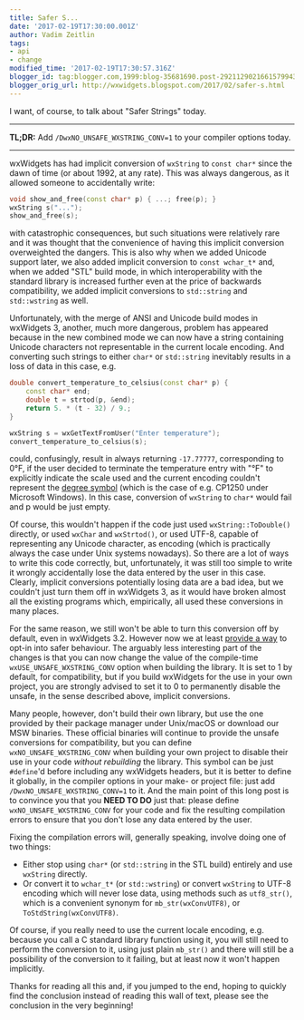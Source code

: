 ```yaml
---
title: Safer S...
date: '2017-02-19T17:30:00.001Z'
author: Vadim Zeitlin
tags:
- api
- change
modified_time: '2017-02-19T17:30:57.316Z'
blogger_id: tag:blogger.com,1999:blog-35681690.post-2921129021661579943
blogger_orig_url: http://wxwidgets.blogspot.com/2017/02/safer-s.html
---
```


I want, of course, to talk about "Safer Strings" today.

---

**TL;DR:** Add `/DwxNO_UNSAFE_WXSTRING_CONV=1` to your compiler options today.

---

wxWidgets has had implicit conversion of `wxString` to `const char*` since the
dawn of time (or about 1992, at any rate). This was always dangerous, as it
allowed someone to accidentally write:

```cpp
void show_and_free(const char* p) { ...; free(p); }
wxString s("...");
show_and_free(s);
```

with catastrophic consequences, but such situations were relatively rare and it
was thought that the convenience of having this implicit conversion overweighted
the dangers. This is also why when we added Unicode support later, we also added
implicit conversion to `const wchar_t*` and, when we added "STL" build mode, in
which interoperability with the standard library is increased further even at
the price of backwards compatibility, we added implicit conversions to
`std::string` and `std::wstring` as well.

Unfortunately, with the merge of ANSI and Unicode build modes in wxWidgets 3,
another, much more dangerous, problem has appeared because in the new combined
mode we can now have a string containing Unicode characters not representable in
the current locale encoding. And converting such strings to either `char*` or
`std::string` inevitably results in a loss of data in this case, e.g.

```cpp
double convert_temperature_to_celsius(const char* p) {
    const char* end;
    double t = strtod(p, &end);
    return 5. * (t - 32) / 9.;
}

wxString s = wxGetTextFromUser("Enter temperature");
convert_temperature_to_celsius(s);
```

could, confusingly, result in always returning `-17.77777`, corresponding to
0°F, if the user decided to terminate the temperature entry with "°F" to
explicitly indicate the scale used and the current encoding couldn't represent
the [degree symbol] (which is the case of e.g. CP1250 under Microsoft Windows).
In this case, conversion of `wxString` to `char*` would fail and p would be just
empty.

Of course, this wouldn't happen if the code just used `wxString::ToDouble()`
directly, or used `wxChar` and `wxStrtod()`, or used UTF-8, capable of
representing any Unicode character, as encoding (which is practically always the
case under Unix systems nowadays). So there are a lot of ways to write this code
correctly, but, unfortunately, it was still too simple to write it wrongly
accidentally lose the data entered by the user in this case. Clearly, implicit
conversions potentially losing data are a bad idea, but we couldn't just turn
them off in wxWidgets 3, as it would have broken almost all the existing
programs which, empirically, all used these conversions in many places.

For the same reason, we still won't be able to turn this conversion off by
default, even in wxWidgets 3.2. However now we at least [provide a way] to
opt-in into safer behaviour. The arguably less interesting part of the changes
is that you can now change the value of the compile-time
`wxUSE_UNSAFE_WXSTRING_CONV` option when building the library. It is set to 1 by
default, for compatibility, but if you build wxWidgets for the use in your own
project, you are strongly advised to set it to 0 to permanently disable the
unsafe, in the sense described above, implicit conversions.

Many people, however, don't build their own library, but use the one provided by
their package manager under Unix/macOS or download our MSW binaries. These
official binaries will continue to provide the unsafe conversions for
compatibility, but you can define `wxNO_UNSAFE_WXSTRING_CONV` when building your
own project to disable their use in your code _without rebuilding_ the library.
This symbol can be just `#define`'d before including any wxWidgets headers, but
it is better to define it globally, in the compiler options in your make- or
project file: just add `/DwxNO_UNSAFE_WXSTRING_CONV=1` to it. And the main point
of this long post is to convince you that you **NEED TO DO** just that: please
define `wxNO_UNSAFE_WXSTRING_CONV` for your code and fix the resulting
compilation errors to ensure that you don't lose any data entered by the user.

Fixing the compilation errors will, generally speaking, involve doing one of two
things:

 * Either stop using `char*` (or `std::string` in the STL build) entirely and
   use `wxString` directly.
 * Or convert it to `wchar_t*` (or `std::wstring`) or convert `wxString` to
   UTF-8 encoding which will never lose data, using methods such as
   `utf8_str()`, which is a convenient synonym for `mb_str(wxConvUTF8)`, or
   `ToStdString(wxConvUTF8)`.

Of course, if you really need to use the current locale encoding, e.g. because
you call a C standard library function using it, you will still need to perform
the conversion to it, using just plain `mb_str()` and there will still be a
possibility of the conversion to it failing, but at least now it won't happen
implicitly.

Thanks for reading all this and, if you jumped to the end, hoping to quickly
find the conclusion instead of reading this wall of text, please see the
conclusion in the very beginning!

[degree symbol]: https://en.wikipedia.org/wiki/Degree_symbol
[provide a way]: https://github.com/wxWidgets/wxWidgets/commit/e125c3b6573972ccfc06d228a7d5abd5306f73be
